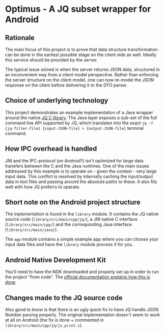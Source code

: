 # Optimus - A JQ subset wrapper for Android

## Rationale
The main focus of this project is to prove that data structure transformation can be done in the earliest possible stage on the client side as well. Ideally this service should be provided by the server.

The typical issue solved is when the server returns JSON data, structured in an inconvenient way from a client model perspective. Rather than enforcing the server structure on the client model, one can now re-model the JSON response on the client before delivering it to the DTO parser.

## Choice of underlying technology
This project demonstrates an example implementation of a Java wrapper around the native [JQ C library](https://github.com/stedolan/jq). The Java layer exposes a sub-set of the full command line API supported by JQ, which translates into the exact `jq -f {jq-filter-file} {input-JSON-file} > {output-JSON-file}` terminal command.

## How IPC overhead is handled
JNI and the IPC-protocol (on Android?) isn't optimized for large data transfers between the C and the Java runtimes. One of the main issues addressed by this example is to operate on - given the context - very large input data. This conflict is resolved by internally caching the input/output data in text files and passing around the absolute paths to these. It also fits well with how JQ preferrs to operate.

## Short note on the Android project structure

The inplementation is found in the `library` module. It contains the JQ native source code (`library/src/main/cpp/jq/`), a JNI native C interface (`library/src/main/cpp/`) and the corresponding Java interface (`library/src/main/java/`).

The `app` module contains a simple example app where you can choose your input data files and have the `library` module process it for you.

## Android Native Development Kit
You'll need to have the NDK downloaded and properly set up in order to run the project "from code". The [official documentation explains how this is done](https://developer.android.com/studio/projects/add-native-code.html)

## Changes made to the JQ source code
Also good to know is that there is an ugly quick-fix to have JQ handle JSON Number parsing properly. The original implementation doesn't seem to work at all on Android (the fix is done + commented in `library/src/main/cpp/jq/jv_print.c`).
